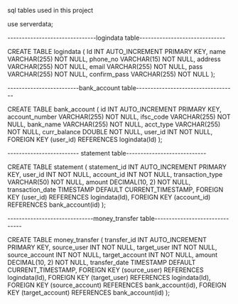 
sql tables used in this project

use serverdata;


-------------------------------logindata table------------------------------
 
CREATE TABLE logindata (
    Id INT AUTO_INCREMENT PRIMARY KEY,
    name VARCHAR(255) NOT NULL,
    phone_no VARCHAR(15) NOT NULL,
    address VARCHAR(255) NOT NULL,
    email VARCHAR(255) NOT NULL,
    pass VARCHAR(255) NOT NULL,
    confirm_pass VARCHAR(255) NOT NULL
);


-------------------------bank_account table-----------------------------------

CREATE TABLE bank_account (
    id INT AUTO_INCREMENT PRIMARY KEY,
    account_number VARCHAR(255) NOT NULL,
    ifsc_code VARCHAR(255) NOT NULL,
    bank_name VARCHAR(255) NOT NULL,
    acct_type VARCHAR(255) NOT NULL,
    curr_balance DOUBLE NOT NULL,
    user_id INT NOT NULL,
    FOREIGN KEY (user_id) REFERENCES logindata(Id)
);


------------------------- statement table----------------------------

CREATE TABLE statement (
    statement_id INT AUTO_INCREMENT PRIMARY KEY,
    user_id INT NOT NULL,
    account_id INT NOT NULL,
    transaction_type VARCHAR(50) NOT NULL,
    amount DECIMAL(10, 2) NOT NULL,
    transaction_date TIMESTAMP DEFAULT CURRENT_TIMESTAMP,
    FOREIGN KEY (user_id) REFERENCES logindata(Id),
    FOREIGN KEY (account_id) REFERENCES bank_account(id)
);



------------------------------money_transfer table-------------------------------

CREATE TABLE money_transfer (
    transfer_id INT AUTO_INCREMENT PRIMARY KEY,
    source_user INT NOT NULL,
    target_user INT NOT NULL,
    source_account INT NOT NULL,
    target_account INT NOT NULL,
    amount DECIMAL(10, 2) NOT NULL,
    transfer_date TIMESTAMP DEFAULT CURRENT_TIMESTAMP,
    FOREIGN KEY (source_user) REFERENCES logindata(Id),
    FOREIGN KEY (target_user) REFERENCES logindata(Id),
    FOREIGN KEY (source_account) REFERENCES bank_account(id),
    FOREIGN KEY (target_account) REFERENCES bank_account(id)
);
